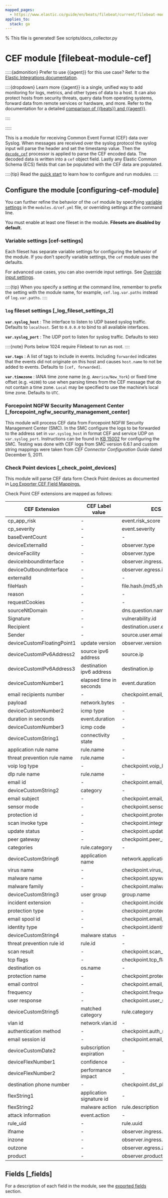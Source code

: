 ```yaml
---
mapped_pages:
  - https://www.elastic.co/guide/en/beats/filebeat/current/filebeat-module-cef.html
applies_to:
  stack: ga
---
```


% This file is generated! See scripts/docs_collector.py

# CEF module [filebeat-module-cef]

:::::{admonition} Prefer to use {{agent}} for this use case?
Refer to the [Elastic Integrations documentation](integration-docs://reference/cef/index.md).

::::{dropdown} Learn more
{{agent}} is a single, unified way to add monitoring for logs, metrics, and other types of data to a host. It can also protect hosts from security threats, query data from operating systems, forward data from remote services or hardware, and more. Refer to the documentation for a detailed [comparison of {{beats}} and {{agent}}](docs-content://reference/fleet/index.md).

::::


:::::


This is a module for receiving Common Event Format (CEF) data over Syslog. When messages are received over the syslog protocol the syslog input will parse the header and set the timestamp value. Then the [`decode_cef`](/reference/filebeat/processor-decode-cef.md) processor is applied to parse the CEF encoded data. The decoded data is written into a `cef` object field. Lastly any Elastic Common Schema (ECS) fields that can be populated with the CEF data are populated.

::::{tip}
Read the [quick start](/reference/filebeat/filebeat-installation-configuration.md) to learn how to configure and run modules.
::::



## Configure the module [configuring-cef-module]

You can further refine the behavior of the `cef` module by specifying [variable settings](#cef-settings) in the `modules.d/cef.yml` file, or overriding settings at the command line.

You must enable at least one fileset in the module. **Filesets are disabled by default.**


### Variable settings [cef-settings]

Each fileset has separate variable settings for configuring the behavior of the module. If you don’t specify variable settings, the `cef` module uses the defaults.

For advanced use cases, you can also override input settings. See [Override input settings](/reference/filebeat/advanced-settings.md).

::::{tip}
When you specify a setting at the command line, remember to prefix the setting with the module name, for example, `cef.log.var.paths` instead of `log.var.paths`.
::::



### `log` fileset settings [_log_fileset_settings_2]

**`var.syslog_host`**
:   The interface to listen to UDP based syslog traffic. Defaults to `localhost`. Set to `0.0.0.0` to bind to all available interfaces.

**`var.syslog_port`**
:   The UDP port to listen for syslog traffic. Defaults to `9003`

::::{note}
Ports below 1024 require Filebeat to run as root.
::::


**`var.tags`**
:   A list of tags to include in events. Including `forwarded` indicates that the events did not originate on this host and causes `host.name` to not be added to events. Defaults to `[cef, forwarded]`.

**`var.timezone`**
:   IANA time zone name (e.g. `America/New_York`) or fixed time offset (e.g. `+0200`) to use when parsing times from the CEF message that do not contain a time zone. `Local` may be specified to use the machine’s local time zone. Defaults to `UTC`.


### Forcepoint NGFW Security Management Center [_forcepoint_ngfw_security_management_center]

This module will process CEF data from Forcepoint NGFW Security Management Center (SMC).  In the SMC configure the logs to be forwarded to the address set in `var.syslog_host` in format CEF and service UDP on `var.syslog_port`.  Instructions can be found in [KB 15002](https://support.forcepoint.com/KBArticle?id=000015002) for configuring the SMC.  Testing was done with CEF logs from SMC version 6.6.1 and custom string mappings were taken from *CEF Connector Configuration Guide* dated December 5, 2011.


### Check Point devices [_check_point_devices]

This module will parse CEF data form Check Point devices as documented in [Log Exporter CEF Field Mappings.](https://community.checkpoint.com/t5/Logging-and-Reporting/Log-Exporter-CEF-Field-Mappings/td-p/41060)

Check Point CEF extensions are mapped as follows:

| CEF Extension | CEF Label value | ECS Fields | Non-ECS Field |
| --- | --- | --- | --- |
| cp_app_risk | - | event.risk_score | checkpoint.app_risk |
| cp_severity | - | event.severity | checkpoint.severity |
| baseEventCount | - | - | checkpoint.event_count |
| deviceExternalId | - | observer.type | - |
| deviceFacility | - | observer.type | - |
| deviceInboundInterface | - | observer.ingress.interface.name | - |
| deviceOutboundInterface | - | observer.egress.interface.name | - |
| externalId | - | - | checkpoint.uuid |
| fileHash | - | file.hash.{md5,sha1} | - |
| reason | - | - | checkpoint.termination_reason |
| requestCookies | - | - | checkpoint.cookie |
| sourceNtDomain | - | dns.question.name | - |
| Signature | - | vulnerability.id | - |
| Recipient | - | destination.user.email | - |
| Sender | - | source.user.email | - |
| deviceCustomFloatingPoint1 | update version | observer.version | - |
| deviceCustomIPv6Address2 | source ipv6 address | source.ip | - |
| deviceCustomIPv6Address3 | destination ipv6 address | destination.ip | - |
| deviceCustomNumber1 | elapsed time in seconds | event.duration | - |
| email recipients number | - | checkpoint.email_recipients_num |
| payload | network.bytes | - |
| deviceCustomNumber2 | icmp type | - | checkpoint.icmp_type |
| duration in seconds | event.duration | - |
| deviceCustomNumber3 | icmp code | - | checkpoint.icmp_code |
| deviceCustomString1 | connectivity state | - | checkpoint.connectivity_state |
| application rule name | rule.name | - |
| threat prevention rule name | rule.name | - |
| voip log type | - | checkpoint.voip_log_type |
| dlp rule name | rule.name | - |
| email id | - | checkpoint.email_id |
| deviceCustomString2 | category | - | checkpoint.category |
| email subject | - | checkpoint.email_subject |
| sensor mode | - | checkpoint.sensor_mode |
| protection id | - | checkpoint.protection_id |
| scan invoke type | - | checkpoint.integrity_av_invoke_type |
| update status | - | checkpoint.update_status |
| peer gateway | - | checkpoint.peer_gateway |
| categories | rule.category | - |
| deviceCustomString6 | application name | network.application | - |
| virus name | - | checkpoint.virus_name |
| malware name | - | checkpoint.spyware_name |
| malware family | - | checkpoint.malware_family |
| deviceCustomString3 | user group | group.name | - |
| incident extension | - | checkpoint.incident_extension |
| protection type | - | checkpoint.protection_type |
| email spool id | - | checkpoint.email_spool_id |
| identity type | - | checkpoint.identity_type |
| deviceCustomString4 | malware status | - | checkpoint.spyware_status |
| threat prevention rule id | rule.id | - |
| scan result | - | checkpoint.scan_result |
| tcp flags | - | checkpoint.tcp_flags |
| destination os | os.name | - |
| protection name | - | checkpoint.protection_name |
| email control | - | checkpoint.email_control |
| frequency | - | checkpoint.frequency |
| user response | - | checkpoint.user_status |
| deviceCustomString5 | matched category | rule.category | - |
| vlan id | network.vlan.id | - |
| authentication method | - | checkpoint.auth_method |
| email session id | - | checkpoint.email_session_id |
| deviceCustomDate2 | subscription expiration | - | checkpoint.subs_exp |
| deviceFlexNumber1 | confidence | - | checkpoint.confidence_level |
| deviceFlexNumber2 | performance impact | - | checkpoint.performance_impact |
| destination phone number | - | checkpoint.dst_phone_number |
| flexString1 | application signature id | - | checkpoint.app_sig_id |
| flexString2 | malware action | rule.description | - |
| attack information | event.action | - |
| rule_uid | - | rule.uuid | - |
| ifname | - | observer.ingress.interface.name | - |
| inzone | - | observer.ingress.zone | - |
| outzone | - | observer.egress.zone | - |
| product | - | observer.product | - |

## Fields [_fields]

For a description of each field in the module, see the [exported fields](/reference/filebeat/exported-fields-cef.md) section.

